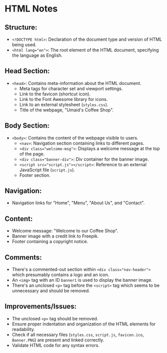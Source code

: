 # HTML Notes

## Structure:
- `<!DOCTYPE html>`: Declaration of the document type and version of HTML being used.
- `<html lang="en">`: The root element of the HTML document, specifying the language as English.

## Head Section:
- `<head>`: Contains meta-information about the HTML document.
  - Meta tags for character set and viewport settings.
  - Link to the favicon (shortcut icon).
  - Link to the Font Awesome library for icons.
  - Link to an external stylesheet (`styles.css`).
  - Title of the webpage, "Umaid's Coffee Shop".

## Body Section:
- `<body>`: Contains the content of the webpage visible to users.
  - `<nav>`: Navigation section containing links to different pages.
  - `<div class="welcome-msg">`: Displays a welcome message at the top of the page.
  - `<div class="banner-div">`: Div container for the banner image.
  - `<script src="script.js"></script>`: Reference to an external JavaScript file (`script.js`).
  - Footer section.

## Navigation:
- Navigation links for "Home", "Menu", "About Us", and "Contact".

## Content:
- Welcome message: "Welcome to our Coffee Shop".
- Banner image with a credit link to Freepik.
- Footer containing a copyright notice.

## Comments:
- There's a commented-out section within `<div class="nav-header">` which presumably contains a logo and an icon.
- An `<img>` tag with an ID `banner1` is used to display the banner image.
- There's an unclosed `<p>` tag before the `<script>` tag which seems to be unnecessary and should be removed.

## Improvements/Issues:
- The unclosed `<p>` tag should be removed.
- Ensure proper indentation and organization of the HTML elements for readability.
- Check if all necessary files (`styles.css`, `script.js`, `favicon.ico`, `Banner.PNG`) are present and linked correctly.
- Validate HTML code for any syntax errors.
